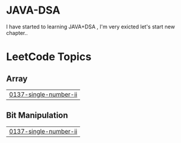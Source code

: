 # JAVA-DSA
I have started to learning JAVA+DSA , I'm very exicted let's start new chapter..

<!---LeetCode Topics Start-->
# LeetCode Topics
## Array
|  |
| ------- |
| [0137-single-number-ii](https://github.com/sandeeppandey6800/JAVA-DSA/tree/master/0137-single-number-ii) |
## Bit Manipulation
|  |
| ------- |
| [0137-single-number-ii](https://github.com/sandeeppandey6800/JAVA-DSA/tree/master/0137-single-number-ii) |
<!---LeetCode Topics End-->